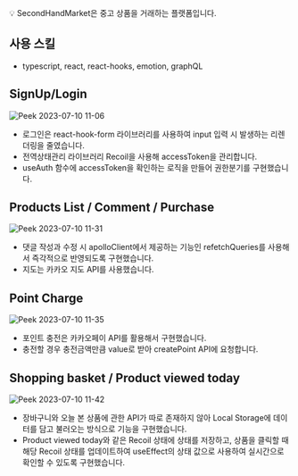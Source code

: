 💡 SecondHandMarket은 중고 상품을 거래하는 플랫폼입니다.

## 사용 스킬

- typescript, react, react-hooks, emotion, graphQL

## SignUp/Login

![Peek 2023-07-10 11-06](https://github.com/MadHeo/secondHandMarket/assets/114569429/e69ccc9f-bbe9-434e-b358-6e2d5b8cf53b)


- 로그인은 react-hook-form 라이브러리를 사용하여 input 입력 시 발생하는 리렌더링을 줄였습니다.
- 전역상태관리 라이브러리 Recoil을 사용해 accessToken을 관리합니다.
- useAuth 함수에 accessToken을 확인하는 로직을 만들어 권한분기를 구현했습니다.

## Products List / Comment / Purchase

![Peek 2023-07-10 11-31](https://github.com/MadHeo/secondHandMarket/assets/114569429/bb3ac8f5-7668-459b-a1a7-ad64db96b570)


- 댓글 작성과 수정 시 apolloClient에서 제공하는 기능인 refetchQueries를 사용해서 즉각적으로 반영되도록 구현했습니다.
- 지도는 카카오 지도 API를 사용했습니다.

## Point Charge

![Peek 2023-07-10 11-35](https://github.com/MadHeo/secondHandMarket/assets/114569429/449e3ab7-6bcb-4095-9e79-7ae218b00fb5)


- 포인트 충전은 카카오페이 API를 활용해서 구현했습니다.
- 충전할 경우 충전금액만큼 value로 받아 createPoint API에 요청합니다.

## Shopping basket / Product viewed today

![Peek 2023-07-10 11-42](https://github.com/MadHeo/secondHandMarket/assets/114569429/f9344e8e-64fc-465c-80c1-fd04171b21d9)


- 장바구니와 오늘 본 상품에 관한 API가 따로 존재하지 않아 Local Storage에 데이터를 담고 불러오는 방식으로 기능을 구현했습니다.
- Product viewed today와 같은 Recoil 상태에 상태를 저장하고, 상품을 클릭할 때 해당 Recoil 상태를 업데이트하여 useEffect의 상태 값으로 사용하여 실시간으로 확인할 수 있도록 구현했습니다.


